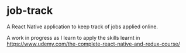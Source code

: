 # job-track
A React Native application to keep track of jobs applied online.

A work in progress as I learn to apply the skills learnt in https://www.udemy.com/the-complete-react-native-and-redux-course/

